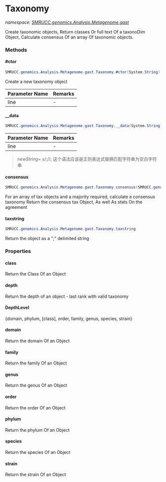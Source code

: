 ﻿# Taxonomy
_namespace: [SMRUCC.genomics.Analysis.Metagenome.gast](./index.md)_

Create taxonomic objects,
 Return classes Or full text Of a taxonoDim Object,
 Calculate consensus Of an array Of taxonomic objects.



### Methods

#### #ctor
```csharp
SMRUCC.genomics.Analysis.Metagenome.gast.Taxonomy.#ctor(System.String)
```
Create a new taxonomy object

|Parameter Name|Remarks|
|--------------|-------|
|line|-|


#### __data
```csharp
SMRUCC.genomics.Analysis.Metagenome.gast.Taxonomy.__data(System.String)
```


|Parameter Name|Remarks|
|--------------|-------|
|line|-|

> 
>  $newString =~ s/;$//;
>  这个语法应该是正则表达式替换匹配字符串为空白字符串
>  

#### consensus
```csharp
SMRUCC.genomics.Analysis.Metagenome.gast.Taxonomy.consensus(SMRUCC.genomics.Analysis.Metagenome.gast.Taxonomy[],System.Double)
```
For an array of tax objects and a majority required, calculate a consensus taxonomy
 Return the consensus tax Object, As well As stats On the agreement

#### taxstring
```csharp
SMRUCC.genomics.Analysis.Metagenome.gast.Taxonomy.taxstring
```
Return the object as a ";" delimited string


### Properties

#### class
Return the Class Of an Object
#### depth
Return the depth of an object - last rank with valid taxonomy
#### DepthLevel
{domain, phylum, [class], order, family, genus, species, strain}
#### domain
Return the domain Of an Object
#### family
Return the family Of an Object
#### genus
Return the genus Of an Object
#### order
Return the order Of an Object
#### phylum
Return the phylum Of an Object
#### species
Return the species Of an Object
#### strain
Return the strain Of an Object
